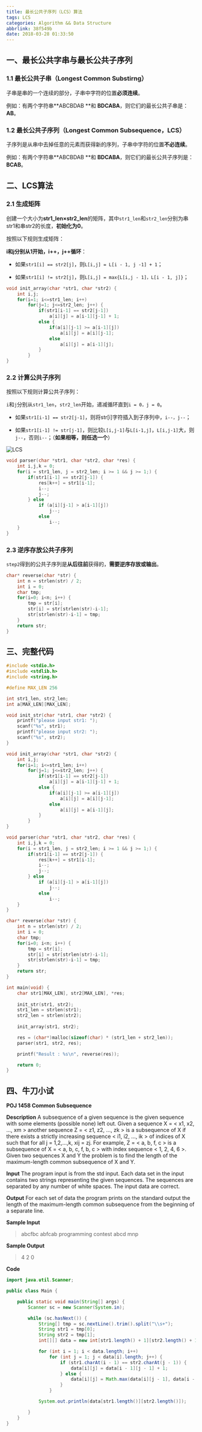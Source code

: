 ```yaml
---
title: 最长公共子序列（LCS）算法
tags: LCS
categories: Algorithm && Data Structure
abbrlink: 38f549b
date: 2018-03-28 01:33:50
---
```


## 一、最长公共字串与最长公共子序列

### 1.1 最长公共子串（Longest Common Substirng）

子串是串的一个连续的部分，子串中字符的位置**必须连续**。

例如：有两个字符串**ABCBDAB **和 **BDCABA**，则它们的最长公共子串是：**AB**。

### 1.2 最长公共子序列（Longest Common Subsequence，LCS）

子序列是从串中去掉任意的元素而获得新的序列，子串中字符的位置**不必连续**。

例如：有两个字符串**ABCBDAB **和 **BDCABA**，则它们的最长公共子序列是：**BCAB**。

## 二、LCS算法

### 2.1 生成矩阵

创建一个大小为**str1_len×str2_len**的矩阵，其中`str1_len`和`str2_len`分别为串str1和串str2的长度，**初始化为0**。

按照以下规则生成矩阵：

**i和j分别从1开始，i++，j++循环**：

- 如果`str1[i] == str2[j]`，则`L[i,j] = L[i - 1, j -1] + 1`；

- 如果`str1[i] != str2[j]`，则`L[i,j] = max{L[i,j - 1]，L[i - 1, j]}`；

```c
void init_array(char *str1, char *str2) {
	int i,j;
	for(i=1; i<=str1_len; i++)
		for(j=1; j<=str2_len; j++) {
			if(str1[i-1] == str2[j-1])
				a[i][j] = a[i-1][j-1] + 1;
			else {
				if(a[i][j-1] >= a[i-1][j])
					a[i][j] = a[i][j-1];
				else
					a[i][j] = a[i-1][j];
			}
		}
}
```

### 2.2 计算公共子序列

按照以下规则计算公共子序列：

`i`和`j`分别从`str1_len`，`str2_len`开始，递减循环直到`i = 0，j = 0`。

- 如果`str1[i-1] == str2[j-1]`，则将str[i]字符插入到子序列中，`i--，j--`；

- 如果`str1[i-1] != str[j-1]`，则比较`L[i,j-1]`与`L[i-1,j]`，`L[i,j-1]`大，则`j--`，否则`i--`；（**如果相等，则任选一个**）

![LCS](https://cdn.jsdelivr.net/gh/jitwxs/cdn/blog/posts/201711/20171113204141802.png)

```c
void parser(char *str1, char *str2, char *res) {
	int i,j,k = 0;
	for(i = str1_len, j = str2_len; i >= 1 && j >= 1;) {
		if(str1[i-1] == str2[j-1]) {
			res[k++] = str1[i-1];
			i--;
			j--;
		} else
			if (a[i][j-1] > a[i-1][j])
				j--;
			else
				i--;
	}
}
```

### 2.3 逆序存放公共子序列

`step2`得到的公共子序列是**从后往前**获得的，**需要逆序存放或输出**。

```c
char* reverse(char *str) {
	int n = strlen(str) / 2;
	int i = 0;
	char tmp;
	for(i=0; i<n; i++) {
		tmp = str[i];
		str[i] = str[strlen(str)-i-1];
		str[strlen(str)-i-1] = tmp;
	}
	return str;
}
```

## 三、完整代码

```c
#include <stdio.h>
#include <stdlib.h>
#include <string.h>

#define MAX_LEN 256

int str1_len, str2_len;
int a[MAX_LEN][MAX_LEN];

void init_str(char *str1, char *str2) {
	printf("please input str1: ");
	scanf("%s", str1);
	printf("please input str2: ");
	scanf("%s", str2);
}

void init_array(char *str1, char *str2) {
	int i,j;
	for(i=1; i<=str1_len; i++)
		for(j=1; j<=str2_len; j++) {
			if(str1[i-1] == str2[j-1])
				a[i][j] = a[i-1][j-1] + 1;
			else {
				if(a[i][j-1] >= a[i-1][j])
					a[i][j] = a[i][j-1];
				else
					a[i][j] = a[i-1][j];
			}
		}
}

void parser(char *str1, char *str2, char *res) {
	int i,j,k = 0;
	for(i = str1_len, j = str2_len; i >= 1 && j >= 1;) {
		if(str1[i-1] == str2[j-1]) {
			res[k++] = str1[i-1];
			i--;
			j--;
		} else
			if (a[i][j-1] > a[i-1][j])
				j--;
			else
				i--;
	}
}

char* reverse(char *str) {
	int n = strlen(str) / 2;
	int i = 0;
	char tmp;
	for(i=0; i<n; i++) {
		tmp = str[i];
		str[i] = str[strlen(str)-i-1];
		str[strlen(str)-i-1] = tmp;
	}
	return str;
}

int main(void) {
	char str1[MAX_LEN], str2[MAX_LEN], *res;
	
	init_str(str1, str2);
	str1_len = strlen(str1);
	str2_len = strlen(str2);
	
	init_array(str1, str2);

	res = (char*)malloc(sizeof(char) * (str1_len + str2_len));
	parser(str1, str2, res);

	printf("Result : %s\n", reverse(res));

	return 0;
}
```

## 四、牛刀小试

**POJ 1458 Common Subsequence**

**Description**
A subsequence of a given sequence is the given sequence with some elements (possible none) left out. Given a sequence X = < x1, x2, ..., xm > another sequence Z = < z1, z2, ..., zk > is a subsequence of X if there exists a strictly increasing sequence < i1, i2, ..., ik > of indices of X such that for all j = 1,2,...,k, xij = zj. For example, Z = < a, b, f, c > is a subsequence of X = < a, b, c, f, b, c > with index sequence < 1, 2, 4, 6 >. Given two sequences X and Y the problem is to find the length of the maximum-length common subsequence of X and Y.

**Input**
The program input is from the std input. Each data set in the input contains two strings representing the given sequences. The sequences are separated by any number of white spaces. The input data are correct.

**Output**
For each set of data the program prints on the standard output the length of the maximum-length common subsequence from the beginning of a separate line.

**Sample Input**

>abcfbc         abfcab
programming    contest 
abcd           mnp

**Sample Output**

>4
2
0

**Code**

```java
import java.util.Scanner;

public class Main {

	public static void main(String[] args) {
		Scanner sc = new Scanner(System.in);

		while (sc.hasNext()) {
			String[] tmp = sc.nextLine().trim().split("\\s+");
			String str1 = tmp[0];
			String str2 = tmp[1];
			int[][] data = new int[str1.length() + 1][str2.length() + 1];

			for (int i = 1; i < data.length; i++)
				for (int j = 1; j < data[i].length; j++) {
					if (str1.charAt(i - 1) == str2.charAt(j - 1)) {
						data[i][j] = data[i - 1][j - 1] + 1;
					} else {
						data[i][j] = Math.max(data[i][j - 1], data[i - 1][j]);
					}
				}

			System.out.println(data[str1.length()][str2.length()]);

		}
	}
}
```
